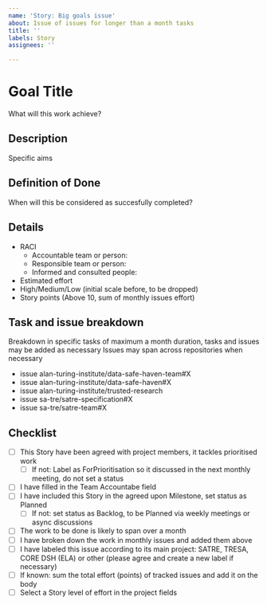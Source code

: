 ```yaml
---
name: 'Story: Big goals issue'
about: Issue of issues for longer than a month tasks
title: ''
labels: Story
assignees: ''

---
```


# Goal Title
What will this work achieve?

## Description
Specific aims

## Definition of Done
When will this be considered as succesfully completed?

## Details
- RACI
  - Accountable team or person:
  - Responsible team or person:
  - Informed and consulted people:
- Estimated effort
 - High/Medium/Low (initial scale before, to be dropped)
 - Story points (Above 10, sum of monthly issues effort)

## Task and issue breakdown
Breakdown in specific tasks of maximum a month duration, tasks and issues may be added as necessary
Issues may span across repositories when necessary

- issue alan-turing-institute/data-safe-haven-team#X
- issue alan-turing-institute/data-safe-haven#X
- issue alan-turing-institute/trusted-research
- issue sa-tre/satre-specification#X
- issue sa-tre/satre-team#X

## Checklist
- [ ] This Story have been agreed with project members, it tackles prioritised work
  - [ ] If not: Label as ForPrioritisation so it discussed in the next monthly meeting, do not set a status  
- [ ] I have filled in the Team Accountabe field
- [ ] I have included this Story in the agreed upon Milestone, set status as Planned
  - [ ] If not: set status as Backlog, to be Planned via weekly meetings or async discussions
- [ ] The work to be done is likely to span over a month
- [ ] I have broken down the work in monthly issues and added them above
- [ ] I have labeled this issue according to its main project: SATRE, TRESA, CORE DSH (ELA) or other (please agree and create a new label if necessary)
- [ ] If known: sum the total effort (points) of tracked issues and add it on the body
- [ ] Select a Story level of effort in the project fields
